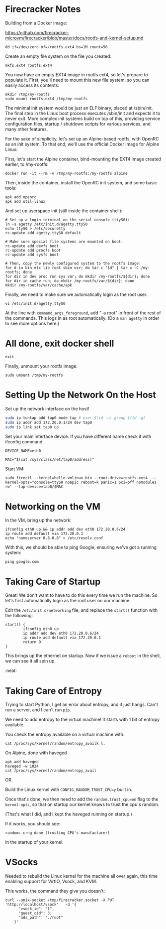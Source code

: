 # Firecracker Notes

Building from a Docker image:

https://github.com/firecracker-microvm/firecracker/blob/master/docs/rootfs-and-kernel-setup.md


`dd if=/dev/zero of=/rootfs.ext4 bs=1M count=50`

Create an empty file system on the file you created:

`mkfs.ext4 rootfs.ext4`

You now have an empty EXT4 image in rootfs.ext4, so let's prepare to populate it. First, you'll need to mount this new file system, so you can easily access its contents:


```
mkdir /tmp/my-rootfs
sudo mount rootfs.ext4 /tmp/my-rootfs
```

The minimal init system would be just an ELF binary, placed at /sbin/init. The final step in the Linux boot process executes /sbin/init and expects it to never exit. More complex init systems build on top of this, providing service configuration files, startup / shutdown scripts for various services, and many other features.

For the sake of simplicity, let's set up an Alpine-based rootfs, with OpenRC as an init system. To that end, we'll use the official Docker image for Alpine Linux:



First, let's start the Alpine container, bind-mounting the EXT4 image created earlier, to /my-rootfs:

```
docker run -it --rm -v /tmp/my-rootfs:/my-rootfs alpine
```

Then, inside the container, install the OpenRC init system, and some basic tools:

```
apk add openrc
apk add util-linux
```

And set up userspace init (still inside the container shell):

```
# Set up a login terminal on the serial console (ttyS0):
ln -s agetty /etc/init.d/agetty.ttyS0
echo ttyS0 > /etc/securetty
rc-update add agetty.ttyS0 default

# Make sure special file systems are mounted on boot:
rc-update add devfs boot
rc-update add procfs boot
rc-update add sysfs boot

# Then, copy the newly configured system to the rootfs image:
for d in bin etc lib root sbin usr; do tar c "$d" | tar x -C /my-rootfs; done
for dir in dev proc run sys var; do mkdir /my-rootfs/${dir}; done
for dir in cache run; do mkdir /my-rootfs/var/${dir}; done
mkdir /my-rootfs/var/cache/apk

```

Finally, we need to make sure we automatically login as the root user. 

```
vi /etc/init.d/agetty.ttyS0
```

At the line with `command_args_foreground`, add "-a root" in front of the rest of the commands. This logs in as root automatically. (Do a `man agetty` in order to see more options here.) 

# All done, exit docker shell

```
exit
```

Finally, unmount your rootfs image:

```
sudo umount /tmp/my-rootfs
```



# Setting Up the Network On the Host

Set up the network interface on the host!

```bash
sudo ip tuntap add tap0 mode tap # user $(id -u) group $(id -g)
sudo ip addr add 172.20.0.1/24 dev tap0
sudo ip link set tap0 up
```

Set your main interface device. If you have different name check it with ifconfig command

```
DEVICE_NAME=eth0
```

```
MAC="$(cat /sys/class/net/tap0/address)"
```

Start VM:

```
sudo firectl --kernel=hello-vmlinux.bin --root-drive=rootfs.ext4  --kernel-opts="console=ttyS0 noapic reboot=k panic=1 pci=off nomodules rw" --tap-device=tap0/$MAC
```

# Networking on the VM

In the VM, bring up the network:

```
ifconfig eth0 up && ip addr add dev eth0 172.20.0.6/24
ip route add default via 172.20.0.1
echo "nameserver 8.8.8.8" > /etc/resolv.conf
```

With this, we should be able to ping Google, ensuring we've got a running system:

```
ping google.com
```

# Taking Care of Startup

Great! We don't want to have to do this every time we run the machine. So let's first automatically login as the root user on our machine:

Edit the `/etc/init.d/networking` file, and replace the `start()` function with the following:

```
start() {
        ifconfig eth0 up
        ip addr add dev eth0 172.20.0.6/24
        ip route add default via 172.20.0.1
        return 0
}
```

This brings up the ethernet on startup. Now if we issue a `reboot` in the shell, we can see it all spin up.

:neat:

# Taking Care of Entropy

Trying to start Python, I get an error about entropy, and it just hangs. Can't run a server, and I can't run `pip`.

We need to add entropy to the virtual machine! It starts with 1 bit of entropy available.

You check the entropy available on a virtual machine with:

```
cat /proc/sys/kernel/random/entropy_availk l.  
```

On Alpine, done with haveged

```
apk add haveged
haveged -w 1024
cat /proc/sys/kernel/random/entropy_avail
```

OR

Build the Linux kernel with `CONFIG_RANDOM_TRUST_CPU=y` built in.

Once that's done, we then need to add the `random.trust_cpu=on` flag to the `kernel-opts`, so that on startup our kernel knows to trust the cpu's random.

(That's what I did, and I kept the haveged running on startup.)

If it works, you should see:

```
random: crng done (trusting CPU's manufacturer)
```

In the startup of your kernel.



# VSocks

Needed to rebuild the Linux kernel for the machine all over again, this time enabling support for VirtIO, Vsock, and KVM.

This works, the command they give you doesn't:

```
curl --unix-socket /tmp/firecracker.socket -X PUT 'http://localhost/vsock'   -d '{
      "vsock_id": "1",
      "guest_cid": 3,
      "uds_path": "./root"
    }'
```
